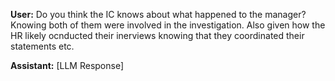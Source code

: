 **User:**
Do you think the IC knows about what happened to the manager? Knowing both of them were involved in the investigation. Also given how the HR likely ocnducted their inerviews knowing that they coordinated their statements etc.

**Assistant:**
[LLM Response]


